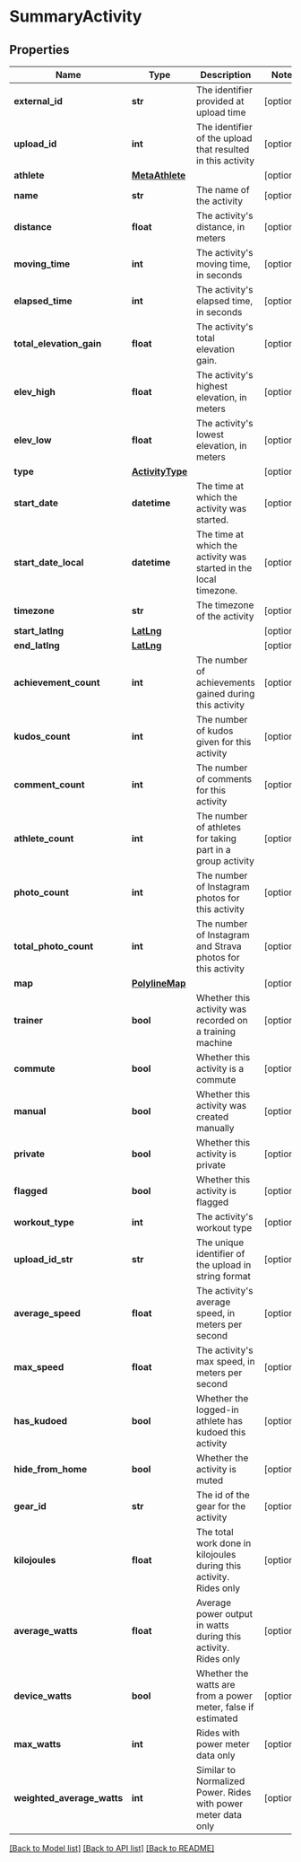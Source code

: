 # SummaryActivity

## Properties
Name | Type | Description | Notes
------------ | ------------- | ------------- | -------------
**external_id** | **str** | The identifier provided at upload time | [optional] 
**upload_id** | **int** | The identifier of the upload that resulted in this activity | [optional] 
**athlete** | [**MetaAthlete**](MetaAthlete.md) |  | [optional] 
**name** | **str** | The name of the activity | [optional] 
**distance** | **float** | The activity&#39;s distance, in meters | [optional] 
**moving_time** | **int** | The activity&#39;s moving time, in seconds | [optional] 
**elapsed_time** | **int** | The activity&#39;s elapsed time, in seconds | [optional] 
**total_elevation_gain** | **float** | The activity&#39;s total elevation gain. | [optional] 
**elev_high** | **float** | The activity&#39;s highest elevation, in meters | [optional] 
**elev_low** | **float** | The activity&#39;s lowest elevation, in meters | [optional] 
**type** | [**ActivityType**](ActivityType.md) |  | [optional] 
**start_date** | **datetime** | The time at which the activity was started. | [optional] 
**start_date_local** | **datetime** | The time at which the activity was started in the local timezone. | [optional] 
**timezone** | **str** | The timezone of the activity | [optional] 
**start_latlng** | [**LatLng**](LatLng.md) |  | [optional] 
**end_latlng** | [**LatLng**](LatLng.md) |  | [optional] 
**achievement_count** | **int** | The number of achievements gained during this activity | [optional] 
**kudos_count** | **int** | The number of kudos given for this activity | [optional] 
**comment_count** | **int** | The number of comments for this activity | [optional] 
**athlete_count** | **int** | The number of athletes for taking part in a group activity | [optional] 
**photo_count** | **int** | The number of Instagram photos for this activity | [optional] 
**total_photo_count** | **int** | The number of Instagram and Strava photos for this activity | [optional] 
**map** | [**PolylineMap**](PolylineMap.md) |  | [optional] 
**trainer** | **bool** | Whether this activity was recorded on a training machine | [optional] 
**commute** | **bool** | Whether this activity is a commute | [optional] 
**manual** | **bool** | Whether this activity was created manually | [optional] 
**private** | **bool** | Whether this activity is private | [optional] 
**flagged** | **bool** | Whether this activity is flagged | [optional] 
**workout_type** | **int** | The activity&#39;s workout type | [optional] 
**upload_id_str** | **str** | The unique identifier of the upload in string format | [optional] 
**average_speed** | **float** | The activity&#39;s average speed, in meters per second | [optional] 
**max_speed** | **float** | The activity&#39;s max speed, in meters per second | [optional] 
**has_kudoed** | **bool** | Whether the logged-in athlete has kudoed this activity | [optional] 
**hide_from_home** | **bool** | Whether the activity is muted | [optional] 
**gear_id** | **str** | The id of the gear for the activity | [optional] 
**kilojoules** | **float** | The total work done in kilojoules during this activity. Rides only | [optional] 
**average_watts** | **float** | Average power output in watts during this activity. Rides only | [optional] 
**device_watts** | **bool** | Whether the watts are from a power meter, false if estimated | [optional] 
**max_watts** | **int** | Rides with power meter data only | [optional] 
**weighted_average_watts** | **int** | Similar to Normalized Power. Rides with power meter data only | [optional] 

[[Back to Model list]](../README.md#documentation-for-models) [[Back to API list]](../README.md#documentation-for-api-endpoints) [[Back to README]](../README.md)


